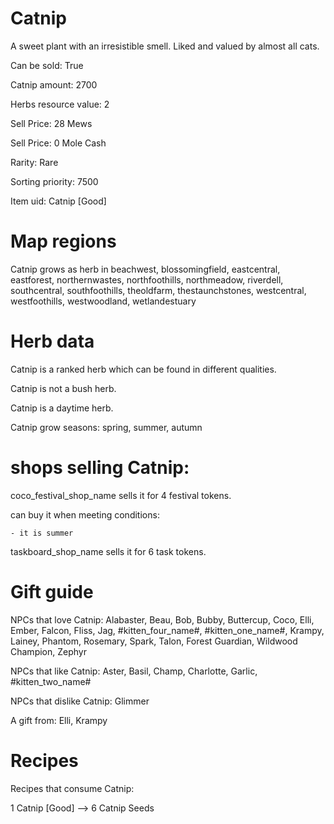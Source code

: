 # Catnip

A sweet plant with an irresistible smell. Liked and valued by almost all cats.

Can be sold: True

Catnip amount: 2700

Herbs resource value: 2

Sell Price: 28 Mews

Sell Price: 0 Mole Cash

Rarity: Rare

Sorting priority: 7500

Item uid: Catnip [Good]

# Map regions

Catnip grows as herb in beachwest, blossomingfield, eastcentral, eastforest, northernwastes, northfoothills, northmeadow, riverdell, southcentral, southfoothills, theoldfarm, thestaunchstones, westcentral, westfoothills, westwoodland, wetlandestuary

# Herb data

Catnip is a ranked herb which can be found in different qualities.

Catnip is not a bush herb.

Catnip is a daytime herb.

Catnip grow seasons: spring, summer, autumn

# shops selling Catnip:

coco_festival_shop_name sells it for 4 festival tokens.

  can buy it when meeting conditions: 

    - it is summer

taskboard_shop_name sells it for 6 task tokens.

# Gift guide

NPCs that love Catnip: Alabaster, Beau, Bob, Bubby, Buttercup, Coco, Elli, Ember, Falcon, Fliss, Jag, #kitten_four_name#, #kitten_one_name#, Krampy, Lainey, Phantom, Rosemary, Spark, Talon, Forest Guardian, Wildwood Champion, Zephyr

NPCs that like Catnip: Aster, Basil, Champ, Charlotte, Garlic, #kitten_two_name#

NPCs that dislike Catnip: Glimmer

A gift from: Elli, Krampy

# Recipes

Recipes that consume Catnip:

1 Catnip [Good] --> 6 Catnip Seeds